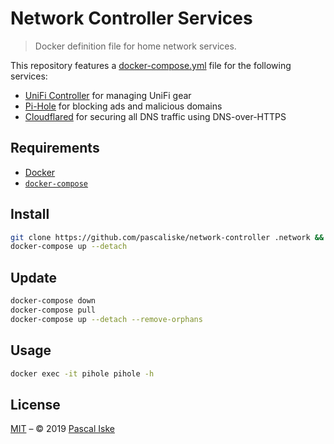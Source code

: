# Network Controller Services

> Docker definition file for home network services.

This repository features a [docker-compose.yml](docker-compose.yml) file for the following services:

- [UniFi Controller](https://www.ui.com/software/) for managing UniFi gear
- [Pi-Hole](https://pi-hole.net/) for blocking ads and malicious domains
- [Cloudflared](https://github.com/cloudflare/cloudflared) for securing all DNS traffic using DNS-over-HTTPS

## Requirements

- [Docker](https://www.docker.com/)
- [`docker-compose`](https://github.com/docker/compose)

## Install

```zsh
git clone https://github.com/pascaliske/network-controller .network && cs .network
docker-compose up --detach
```

## Update

```zsh
docker-compose down
docker-compose pull
docker-compose up --detach --remove-orphans
```

## Usage

```zsh
docker exec -it pihole pihole -h
```

## License

[MIT](LICENSE.md) – © 2019 [Pascal Iske](https://pascal-iske.de)
